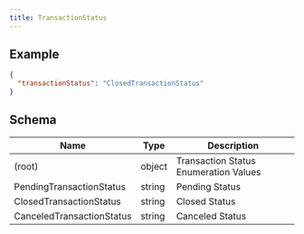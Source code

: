 ```yaml
---
title: TransactionStatus
---
```

## Example



```json
{
  "transactionStatus": "ClosedTransactionStatus"
}
```

## Schema

| Name | Type | Description |
|---|---|---|
| (root) | object | Transaction Status Enumeration Values |
| PendingTransactionStatus | string | Pending Status |
| ClosedTransactionStatus | string | Closed Status |
| CanceledTransactionStatus | string | Canceled Status |

